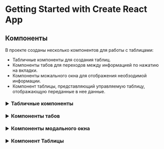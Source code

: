 # Getting Started with Create React App

## Компоненты

<p style="margin-bottom: 10px;">В проекте созданы несколько компонентов для работы с таблицами:</p>

- Табличные компоненты для создания таблиц.
- Компоненты табов для переходов между информацией по нажатию на вкладки.
- Компоненты можального окна для отображения необзодимой информации.
- Компонент таблицы, представляющий управляемую таблицу, отображающую переданные в нее данные.

<br style="content: ''; display: block; margin: 20px 0;">

<details style="margin: 10px 0 20px 0;">
  <summary>
    <h3 style="margin: 0;">Табличные компоненты</h3>
  </summary>

  <p style="margin-top: 20px;">Компоненты для работы с таблицами.</p>

<h3 style="margin-bottom: 10px;">Table</h3>

Компонент `Table` представляет собой HTML тег `<table>`, который можно использовать для отображения данных в виде таблицы.

<h3 style="margin-bottom: 10px;">THeader</h3>
 
Компонент `THeader` представляет собой HTML тег `<thead>`, используемый для создания заголовка таблицы.

<h3 style="margin-bottom: 10px;">THead</h3>

Компонент `THead` представляет собой HTML тег `<th>`, который используется для создания ячеек заголовка таблицы.

<h3 style="margin-bottom: 10px;">TBody</h3>

Компонент `TBody` представляет собой HTML тег `<tbody>`, используемый для создания тела таблицы.

<h3 style="margin-bottom: 10px;">TRow</h3>

Компонент `TRow` представляет собой HTML тег `<tr>`, который используется для создания строк таблицы.

<h3 style="margin-bottom: 10px;">TCell</h3>

Компонент `TCell` представляет собой HTML тег `<td>`, который используется для создания ячеек в строках таблицы.

<h3 style="margin-bottom: 10px;">TLoaderRow</h3>

Компонент `TLoaderRow` представляет собой специальную строку таблицы для отображения прелоадера или заглушек во время загрузки данных. Он может использоваться для создания анимированных элементов загрузки в таблице.

> Пропсы `TLoaderRow`
>
> - `styleCellSus`: CSS класс стиля ячейки заглушки.
> - `styleSusDiv`: CSS класс стиля для содержимого заглушки.
> - `countSusRows`: Количество заглушек строк по умолчанию равно 5.
> - `isFade`: Флаг, указывающий на необходимость плавного исчезновения заглушек.
> - `minFadeOpacity`: Минимальная непрозрачность заглушек, указывается в диапазоне [0, 100].

<h4 style="margin: 16px 0 4px 0;">Использование</h4>

Пример использования компонентов:

```jsx
import {
  Table,
  THeader,
  THead,
  TBody,
  TRow,
  TCell,
  TLoaderRow,
} from "./components/Table";

const MyTable = ({ isLoading, loaderProps }) => (
  <Table>
    <THeader>
      <TRow>
        <THead>Column 1</THead>
        <THead>Column 2</THead>
      </TRow>
    </THeader>
    <TBody>
      {isLoading ? (
        <TLoaderRow {...loaderProps} />
      ) : (
        <>
          <TRow>
            <TCell>Row 1, Cell 1</TCell>
            <TCell>Row 1, Cell 2</TCell>
          </TRow>
          <TRow>
            <TCell>Row 2, Cell 1</TCell>
            <TCell>Row 2, Cell 2</TCell>
          </TRow>
        </>
      )}
    </TBody>
  </Table>
);
```

---

</details>

<details  style="margin: 10px 0 20px 0;">
  <summary>
    <h3 style="margin: 0;">Компоненты табов</h3>
  </summary>

<p style="margin-top: 20px;">Компоненты для создания интерфейса с вкладками (табами).</p>

<h3 style="margin-bottom: 10px;">Tabs</h3>

`Tabs` является оберткой для компонентов табов. Он предоставляет контекст для управления активной вкладкой и стилями табов.

> Пропсы `Tabs`
>
> - `defaultValue` (обязательный): Изначально активная вкладка.
> - `className`: Дополнительные классы для стилизации.
> - `styleTriggers`: Стили для триггеров (кнопок табов).
> - `styleActiveTriggers`: Стили для активных триггеров.

<h3 style="margin-bottom: 10px;">TabList</h3>

`TabList` представляет собой обертку для списка кнопок табов.

> Пропсы `TabList`
>
> - `className`: Дополнительные классы для стилизации.

<h3 style="margin-bottom: 10px;">TabTrigger</h3>

`TabTrigger` представляет собой кнопку для переключения между табами.

> Пропсы `TabTrigger`
>
> - `value` (обязательный): Уникальное значение таба.
> - `styleActiveTrigger`: Стили для активной кнопки таба.
> - `className`: Дополнительные классы для стилизации.

<h3 style="margin-bottom: 10px;">TabContent</h3>

`TabContent` представляет собой содержимое для каждого таба.

> Пропсы `TabContent`
>
> - `value` (обязательный): Уникальное значение таба, с которым связано содержимое.
> - `className`: Дополнительные классы для стилизации.

<h4 style="margin: 16px 0 4px 0;">Использование</h4>

Пример использования компонентов:

```jsx
import { Tabs, TabList, TabTrigger, TabContent } from "./components/Tabs";

const MyTable = () => (
  <Tabs defaultValue="a">
    <TabList>
      <TabTrigger value="a">Tab A</TabTrigger>
      <TabTrigger value="b">Tab B</TabTrigger>
    </TabList>
    <TabContent value="a">Content A</TabContent>
    <TabContent value="b">Content B</TabContent>
  </Tabs>
);
```

---

</details>

<details  style="margin: 10px 0 20px 0;">
  <summary>
    <h3 style="margin: 0;">Компоненты модального окна</h3>
  </summary>

<p style="margin-top: 20px;">Компоненты для создания модального окна с контекстом управления.</p>

<h3 style="margin-bottom: 10px;">ModalProvider</h3>

`ModalProvider` является провайдером контекста для управления состоянием модального окна. Он должен оборачивать компоненты, которые будут использовать модальные окна.

> Пропсы `ModalProvider`
>
> - `children` (обязательный): Дочерние компоненты, которые будут иметь доступ к контексту модального окна.

<h4 style="margin: 16px 0 4px 0;">Использование</h4>

Пример использования компонента:

```jsx
import { ModalProvider } from "./components/Modal";

const App = () => (
  <ModalProvider>
    <YourComponents />
  </ModalProvider>
);
```

<h3 style="margin-bottom: 10px;">TabList</h3>

`TabList` представляет собой обертку для списка кнопок табов.

> Пропсы `TabList`
>
> - `className`: Дополнительные классы для стилизации.

<h3 style="margin-bottom: 10px;">TabTrigger</h3>

`TabTrigger` представляет собой кнопку для переключения между табами.

> Пропсы `TabTrigger`
>
> - `value` (обязательный): Уникальное значение таба.
> - `styleActiveTrigger`: Стили для активной кнопки таба.
> - `className`: Дополнительные классы для стилизации.

<h3 style="margin-bottom: 10px;">TabContent</h3>

`TabContent` представляет собой содержимое для каждого таба.

> Пропсы `TabContent`
>
> - `value` (обязательный): Уникальное значение таба, с которым связано содержимое.
> - `className`: Дополнительные классы для стилизации.

<h4 style="margin: 16px 0 4px 0;">Использование</h4>

Пример использования компонентов:

```jsx
import { Tabs, TabList, TabTrigger, TabContent } from "./components/Tabs";

const YourComponents = () => (
  <Tabs defaultValue="a">
    <TabList>
      <TabTrigger value="a">Tab A</TabTrigger>
      <TabTrigger value="b">Tab B</TabTrigger>
    </TabList>
    <TabContent value="a">Content A</TabContent>
    <TabContent value="b">Content B</TabContent>
  </Tabs>
);
```

---

</details>

<details  style="margin: 10px 0 20px 0;">
  <summary>
    <h3 style="margin: 0;">Компонент Таблицы</h3>
  </summary>

  <p style="margin-top: 20px;">Компонент предназначен для отображения данных в виде табличной структуры. Он поддерживает заголовок таблицы, строки данных и возможность отображения загрузочных состояний.</p>

<h3 style="margin-bottom: 10px;">ModalProvider</h3>

`ModalProvider` является провайдером контекста для управления состоянием модального окна. Он должен оборачивать компоненты, которые будут использовать модальные окна.

> Пропсы `ModalProvider`
>
> - `children` (обязательный): Дочерние компоненты, которые будут иметь доступ к контексту модального окна.

<h4 style="margin: 16px 0 4px 0;">Использование</h4>

Пример использования компонента:

```jsx
import { ModalProvider } from "./components/Modal";

const App = () => (
  <ModalProvider>
    <YourComponents />
  </ModalProvider>
);
```

<h3 style="margin-bottom: 10px;">useModal</h3>

`useModal` представляет хук, который предоставляет доступ к контексту модального окна. Его можно использовать для открытия и закрытия модального окна, а также для получения состояния модального окна.

> Пропсы `useModal`
>
> - `className`: Дополнительные классы для стилизации.


```jsx
import { useModal } from './components/Modal';

const YourComponent = () => {
  const { openModal, closeModal, isOpen } = useModal();

  const handleOpenModal = () => {
    openModal(<div>Your Modal Content</div>, { someData: 'data' });
  };

  return (
    <div>
      <button onClick={handleOpenModal}>Open Modal</button>
      {isOpen && <button onClick={closeModal}>Close Modal</button>}
    </div>
  );
};

const ModalContent = ({
  modalData,
}: // settings
//  ModalDataContentType
ModalDataType) => {
  const { data, dataName } = modalData;
  const d = data.d;
  return (
    <div className="flex flex-row flex-wrap gap-2">
      {Object.entries(dataName).map(([key, value]) => {
        const displayValue = d && d.hasOwnProperty(key) ? d[key] : "-";
        const stringValue = value as string;
        return (
          <div className="flex flex-col min-w-[220px] h-min p-1 rounded-md border border-neutral-900 flex-1">
            <div className="font-semibold">{stringValue}</div>
            <div>{displayValue}</div>
          </div>
        );
      })}
    </div>
  );
};
```





<h3 style="margin-bottom: 10px;">TabTrigger</h3>

`TabTrigger` представляет собой кнопку для переключения между табами.

> Пропсы `TabTrigger`
>
> - `value` (обязательный): Уникальное значение таба.
> - `styleActiveTrigger`: Стили для активной кнопки таба.
> - `className`: Дополнительные классы для стилизации.

<h3 style="margin-bottom: 10px;">TabContent</h3>

`TabContent` представляет собой содержимое для каждого таба.

> Пропсы `TabContent`
>
> - `value` (обязательный): Уникальное значение таба, с которым связано содержимое.
> - `className`: Дополнительные классы для стилизации.

<h4 style="margin: 16px 0 4px 0;">Использование</h4>

Пример использования компонентов:

```jsx
import { Tabs, TabList, TabTrigger, TabContent } from "./components/Tabs";

const YourComponents = () => (
  <Tabs defaultValue="a">
    <TabList>
      <TabTrigger value="a">Tab A</TabTrigger>
      <TabTrigger value="b">Tab B</TabTrigger>
    </TabList>
    <TabContent value="a">Content A</TabContent>
    <TabContent value="b">Content B</TabContent>
  </Tabs>
);
```

---

</details>

<style>
  details summary {
    display: flex;
    align-items: center;
    cursor: pointer;
  }

  details summary::before {
    content: "▶";
    display: inline-block;
    margin-right: 6px;
    transition: transform 0.2s ease;
  }

  details[open] summary::before {
    content: "▼";
  }

</style>
